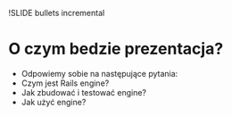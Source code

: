 !SLIDE bullets incremental
# O czym bedzie prezentacja? #

* Odpowiemy sobie na następujące pytania:
* Czym jest Rails engine?
* Jak zbudować i testować engine?
* Jak użyć engine?
